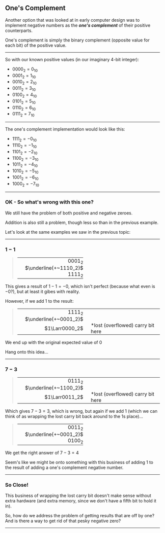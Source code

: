 ## One's Complement

<style>
    td, th {
        border: 0!important;
        padding: 0!important;
        margin: 0!important;
        padding-left: 25px!important;
    }
</style>

Another option that was looked at in early computer design was to implement
negative numbers as the ***one's complement*** of their positive 
counterparts.

One's complement is simply the binary complement (opposite value for each 
bit) of the positive value.

---

So with our known positive values (in our imaginary 4-bit integer):

* $0000_2=0_{10}$
* $0001_2=1_{10}$
* $0010_2=2_{10}$
* $0011_2=3_{10}$
* $0100_2=4_{10}$
* $0101_2=5_{10}$
* $0110_2=6_{10}$
* $0111_2=7_{10}$

---

The one's complement implementation would look like this:

* $1111_2=-0_{10}$
* $1110_2=-1_{10}$
* $1101_2=-2_{10}$
* $1100_2=-3_{10}$
* $1011_2=-4_{10}$
* $1010_2=-5_{10}$
* $1001_2=-6_{10}$
* $1000_2=-7_{10}$

---

### OK - So what's wrong with this one?

We still have the problem of both positive and negative zeroes.

Addition is also still a problem, though less so than in the previous example.

Let's look at the same examples we saw in the previous topic:

---

### $1-1$

> ||
> |-:|
> |$0001_2$|
> |$\underline{+~1110_2}$|
> |$1111_2$|

This gives a result of $1-1=-0$, which isn't perfect (because what
even is $-0$?), but at least it gibes with reality.

However, if we add 1 to the result:

> |||
> |-:|-|
> |$1111_2$||
> |$\underline{+~0001_2}$||
> |$1\Larr0000_2$|*lost (overflowed) carry bit here|

We end up with the original expected value of $0$

Hang onto this idea...

---

### $7-3$

> |||
> |-:|-|
> |$0111_2$||
> |$\underline{+~1100_2}$||
> |$1\Larr0011_2$|*lost (overflowed) carry bit here|

Which gives $7-3=3$, which is wrong, but again if we add $1$ (which
we can think of as wrapping the lost carry bit back around to the $1$s
place)...

> ||
> |-:|
> |$0011_2$|
> |$\underline{+~0001_2}$|
> |$0100_2$|

We get the right answer of $7-3=4$

Seem's like we might be onto something with this business of adding $1$
to the result of adding a one's complement negative number.

---

### So Close!

This business of wrapping the lost carry bit doesn't make sense without 
extra hardware (and extra memory, since we don't have a fifth bit to hold 
it in).

So, how do we address the problem of getting results that are off by one?
And is there a way to get rid of that pesky negative zero?

---
